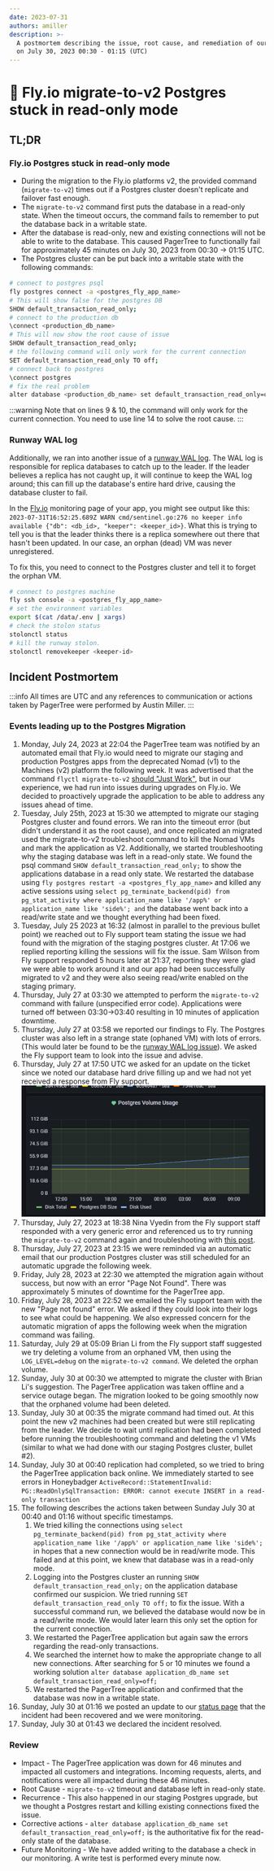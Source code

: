 ```yaml
---
date: 2023-07-31
authors: amiller
description: >-
  A postmortem describing the issue, root cause, and remediation of our outage
  on July 30, 2023 00:30 - 01:15 (UTC)
---
```


# 📜 Fly.io migrate-to-v2 Postgres stuck in read-only mode

## TL;DR

### Fly.io Postgres stuck in read-only mode

* During the migration to the Fly.io platforms v2, the provided command (`migrate-to-v2`) times out if a Postgres cluster doesn't replicate and failover fast enough.
* The `migrate-to-v2` command first puts the database in a read-only state. When the timeout occurs, the command fails to remember to put the database back in a writable state.
* After the database is read-only, new and existing connections will not be able to write to the database. This caused PagerTree to functionally fail for approximately 45 minutes on July 30, 2023 from 00:30 -> 01:15 UTC.
* The Postgres cluster can be put back into a writable state with the following commands:

```bash showLineNumbers
# connect to postgres psql
fly postgres connect -a <postgres_fly_app_name>
# This will show false for the postgres DB
SHOW default_transaction_read_only; 
# connect to the production db
\connect <production_db_name>
# This will now show the root cause of issue
SHOW default_transaction_read_only;
# the following command will only work for the current connection
SET default_transaction_read_only TO off;
# connect back to postgres
\connect postgres
# fix the real problem
alter database <production_db_name> set default_transaction_read_only=off;
```

<!-- truncate -->

:::warning
Note that on lines 9 & 10, the command will only work for the current connection. You need to use line 14 to solve the root cause.
:::

### Runway WAL log

Additionally, we ran into another issue of a [runway WAL log](https://community.fly.io/t/no-keeper-available-runaway-wal/7153). The WAL log is responsible for replica databases to catch up to the leader. If the leader believes a replica has not caught up, it will continue to keep the WAL log around; this can fill up the database's entire hard drive, causing the database cluster to fail.

In the [Fly.io](https://fly.io/) monitoring page of your app, you might see output like this: `2023-07-31T16:52:25.689Z WARN cmd/sentinel.go:276 no keeper info available {"db": <db_id>, "keeper": <keeper_id>}`. What this is trying to tell you is that the leader thinks there is a replica somewhere out there that hasn't been updated. In our case, an orphan (dead) VM was never unregistered.

To fix this, you need to connect to the Postgres cluster and tell it to forget the orphan VM.

```bash
# connect to postgres machine
fly ssh console -a <postgres_fly_app_name>
# set the environment variables
export $(cat /data/.env | xargs)
# check the stolon status
stolonctl status
# kill the runway stolon.
stolonctl removekeeper <keeper-id>
```

## Incident Postmortem

:::info
All times are UTC and any references to communication or actions taken by PagerTree were performed by Austin Miller.
:::

### Events leading up to the Postgres Migration



1. Monday, July 24, 2023 at 22:04 the PagerTree team was notified by an automated email that Fly.io would need to migrate our staging and production Postgres apps from the deprecated Nomad (v1) to the Machines (v2) platform the following week. It was advertised that the command `flyctl migrate-to-v2` [should "Just Work"](https://community.fly.io/t/fly-migrate-to-v2-postgres-edition/12140), but in our experience, we had run into issues during upgrades on Fly.io. We decided to proactively upgrade the application to be able to address any issues ahead of time.
2. Tuesday, July 25th, 2023 at 15:30 we attempted to migrate our staging Postgres cluster and found errors. We ran into the timeout error (but didn't understand it as the root cause), and once replicated an migrated used the  migrate-to-v2 troubleshoot command to kill the Nomad VMs and mark the application as V2. Additionally, we started troubleshooting why the staging database was left in a read-only state. We found the psql command `SHOW default_transaction_read_only;` to show the applications database in a read only state. We restarted the database using `fly postgres restart -a <postgres_fly_app_name>` and killed any active sessions using `select pg_terminate_backend(pid) from pg_stat_activity where application_name like '/app%' or application_name like 'side%'; and` the database went back into a read/write state and we thought everything had been fixed.
3. Tuesday, July 25 2023 at 16:32 (almost in parallel to the previous bullet point) we reached out to Fly support team stating the issue we had found with the migration of the staging postgres cluster. At 17:06 we replied reporting killing the sessions will fix the issue. Sam Wilson from Fly support responded 5 hours later at 21:37, reporting they were glad we were able to work around it and our app had been successfully migrated to v2 and they were also seeing read/write enabled on the staging primary.
4. Thursday, July 27 at 03:30 we attempted to perform the `migrate-to-v2` command with failure (unspecified error code). Applications were turned off between 03:30->03:40 resulting in 10 minutes of application downtime.
5. Thursday, July 27 at 03:58 we reported our findings to Fly. The Postgres cluster was also left in a strange state (ophaned VM) with lots of errors. (This would later be found to be the [runway WAL log issue](fly.io-migrate-to-v2-postgres-stuck-in-read-only-mode.md#runway-wal-log)). We asked the Fly support team to look into the issue and advise.
6. Thursday, July 27 at 17:50 UTC we asked for an update on the ticket since we noted our database hard drive filling up and we had not yet received a response from Fly support.![](<.gitbook/assets/image (25).png>)
7. Thursday, July 27, 2023 at 18:38 Nina Vyedin from the Fly support staff responded with a very generic error and referenced us to try running the `migrate-to-v2` command again and troubleshooting with [this post](https://community.fly.io/t/fly-migrate-to-v2-postgres-edition/12140).
8. Thursday, July 27, 2023 at 23:15 we were reminded via an automatic email that our production Postgres cluster was still scheduled for an automatic upgrade the following week.
9. Friday, July 28, 2023 at 22:30 we attempted the migration again without success, but now with an error "Page Not Found". There was approximately 5 minutes of downtime for the PagerTree app.
10. Friday, July 28, 2023 at 22:52 we emailed the Fly support team with the new "Page not found" error. We asked if they could look into their logs to see what could be happening. We also expressed concern for the automatic migration of apps the following week when the migration command was failing.
11. Saturday, July 29 at 05:09 Brian Li from the Fly support staff suggested we try deleting a volume from an orphaned VM, then using the `LOG_LEVEL=debug` on the `migrate-to-v2 command`. We deleted the orphan volume.
12. Sunday, July 30 at 00:30 we attempted to migrate the cluster with Brian Li's suggestion. The PagerTree application was taken offline and a service outage began. The migration looked to be going smoothly now that the orphaned volume had been deleted.
13. Sunday, July 30 at 00:35 the migrate command had timed out. At this point the new v2 machines had been created but were still replicating from the leader. We decide to wait until replication had been completed before running the troubleshooting command and deleting the v1 VMs (similar to what we had done with our staging Postgres cluster, bullet #2).
14. Sunday, July 30 at 00:40 replication had completed, so we tried to bring the PagerTree application back online. We immediately started to see errors in Honeybadger `ActiveRecord::StatementInvalid: PG::ReadOnlySqlTransaction: ERROR: cannot execute INSERT in a read-only transaction`
15. The following describes the actions taken between Sunday July 30 at 00:40 and 01:16 without specific timestamps.
    1. We tried killing the connections using `select pg_terminate_backend(pid) from pg_stat_activity where application_name like '/app%' or application_name like 'side%';` in hopes that a new connection would be in read/write mode. This failed and at this point, we knew that database was in a read-only mode.
    2. Logging into the Postgres cluster an running `SHOW default_transaction_read_only;` on the application database confirmed our suspicion. We tried running `SET default_transaction_read_only TO off;` to fix the issue. With a successful command run, we believed the database would now be in a read/write mode. We would later learn this only set the option for the current connection.
    3. We restarted the PagerTree application but again saw the errors regarding the read-only transactions.
    4. We searched the internet how to make the appropriate change to all new connections. After searching for 5 or 10 minutes we found a working solution `alter database application_db_name set default_transaction_read_only=off;`
    5. We restarted the PagerTree application and confirmed that the database was now in a writable state.
16. Sunday, July 30 at 01:16 we posted an update to our [status page](https://status.pagertree.com/) that the incident had been recovered and we were monitoring.
17. Sunday, July 30 at 01:43 we declared the incident resolved.&#x20;



### Review

* Impact - The PagerTree application was down for 46 minutes and impacted all customers and integrations. Incoming requests, alerts, and notifications were all impacted during these 46 minutes.
* Root Cause - `migrate-to-v2` timeout and database left in read-only state.
* Recurrence - This also happened in our staging Postgres upgrade, but we thought a Postgres restart and killing existing connections fixed the issue.
* Corrective actions - `alter database application_db_name set default_transaction_read_only=off;` is the authoritative fix for the read-only state of the database.
* Future Monitoring - We have added writing to the database a check in our monitoring. A write test is performed every minute now.
